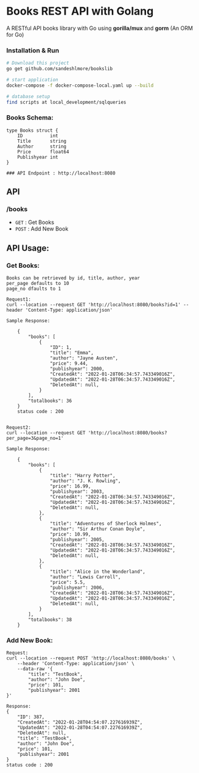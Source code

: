 # Books REST API with Golang
A RESTful API books library with Go using **gorilla/mux** and **gorm** (An ORM for Go)



### Installation & Run
```bash
# Download this project
go get github.com/sandeshlmore/bookslib

# start application
docker-compose -f docker-compose-local.yaml up --build

# database setup
find scripts at local_development/sqlqueries

```

### Books Schema:

    type Books struct {
        ID          int
        Title       string 
        Author      string  
        Price       float64 
        Publishyear int     
    }


```
### API Endpoint : http://localhost:8080
```

## API

### /books
* `GET` : Get Books
* `POST` : Add New Book


## API Usage:

### Get Books:
    Books can be retrieved by id, title, author, year
    per_page defaults to 10
    page_no dfaults to 1

    Request1: 
    curl --location --request GET 'http://localhost:8080/books?id=1' --header 'Content-Type: application/json'

    Sample Response:
        
        {
            "books": [
                {
                    "ID": 1,
                    "title": "Emma",
                    "author": "Jayne Austen",
                    "price": 9.44,
                    "publishyear": 2000,
                    "CreatedAt": "2022-01-28T06:34:57.743349016Z",
                    "UpdatedAt": "2022-01-28T06:34:57.743349016Z",
                    "DeletedAt": null,
                }
            ],
            "totalbooks": 36
        }
        status code : 200


    Request2: 
    curl --location --request GET 'http://localhost:8080/books?per_page=3&page_no=1'

    Sample Response:

        {
            "books": [
                {
                    "title": "Harry Potter",
                    "author": "J. K. Rowling",
                    "price": 16.99,
                    "publishyear": 2003,
                    "CreatedAt": "2022-01-28T06:34:57.743349016Z",
                    "UpdatedAt": "2022-01-28T06:34:57.743349016Z",
                    "DeletedAt": null,
                },
                {
                    "title": "Adventures of Sherlock Holmes",
                    "author": "Sir Arthur Conan Doyle",
                    "price": 10.99,
                    "publishyear": 2005,
                    "CreatedAt": "2022-01-28T06:34:57.743349016Z",
                    "UpdatedAt": "2022-01-28T06:34:57.743349016Z",
                    "DeletedAt": null,
                },
                {
                    "title": "Alice in the Wonderland",
                    "author": "Lewis Carroll",
                    "price": 5.5,
                    "publishyear": 2006,
                    "CreatedAt": "2022-01-28T06:34:57.743349016Z",
                    "UpdatedAt": "2022-01-28T06:34:57.743349016Z",
                    "DeletedAt": null,
                }
            ],
            "totalbooks": 38
        }
    
        

### Add New Book:

    Request:
    curl --location --request POST 'http://localhost:8080/books' \
        --header 'Content-Type: application/json' \
        --data-raw '{
            "title": "TestBook",
            "author": "John Doe",
            "price": 101,
            "publishyear": 2001
    }'

    Response:
    {
        "ID": 387,
        "CreatedAt": "2022-01-28T04:54:07.227616939Z",
        "UpdatedAt": "2022-01-28T04:54:07.227616939Z",
        "DeletedAt": null,
        "title": "TestBook",
        "author": "John Doe",
        "price": 101,
        "publishyear": 2001
    }   
    status code : 200
